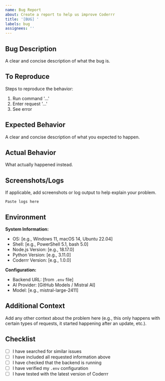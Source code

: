 ```yaml
---
name: Bug Report
about: Create a report to help us improve Coderrr
title: '[BUG] '
labels: bug
assignees: ''
---
```


## Bug Description

A clear and concise description of what the bug is.

## To Reproduce

Steps to reproduce the behavior:

1. Run command '...'
2. Enter request '...'
3. See error

## Expected Behavior

A clear and concise description of what you expected to happen.

## Actual Behavior

What actually happened instead.

## Screenshots/Logs

If applicable, add screenshots or log output to help explain your problem.

```
Paste logs here
```

## Environment

**System Information:**
- OS: [e.g., Windows 11, macOS 14, Ubuntu 22.04]
- Shell: [e.g., PowerShell 5.1, bash 5.0]
- Node.js Version: [e.g., 18.17.0]
- Python Version: [e.g., 3.11.0]
- Coderrr Version: [e.g., 1.0.0]

**Configuration:**
- Backend URL: [from `.env` file]
- AI Provider: [GitHub Models / Mistral AI]
- Model: [e.g., mistral-large-2411]

## Additional Context

Add any other context about the problem here (e.g., this only happens with certain types of requests, it started happening after an update, etc.).

## Checklist

- [ ] I have searched for similar issues
- [ ] I have included all requested information above
- [ ] I have checked that the backend is running
- [ ] I have verified my `.env` configuration
- [ ] I have tested with the latest version of Coderrr
